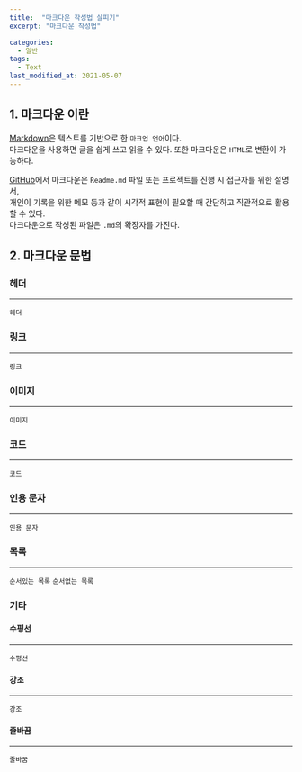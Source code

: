 ```yaml
---
title:  "마크다운 작성법 살피기"
excerpt: "마크다운 작성법"

categories:
  - 일반
tags:
  - Text
last_modified_at: 2021-05-07
---
```


## 1. 마크다운 이란
[Markdown](https://whatismarkdown.com)은 텍스트를 기반으로 한 `마크업 언어`이다.   
마크다운을 사용하면 글을 쉽게 쓰고 읽을 수 있다. 또한 마크다운은 `HTML`로 변환이 가능하다.   

[GitHub](https://github.com)에서 마크다운은 `Readme.md` 파일 또는 프로젝트를 진행 시 접근자를 위한 설명서,   
개인이 기록을 위한 메모 등과 같이 시각적 표현이 필요할 때 간단하고 직관적으로 활용 할 수 있다.   
마크다운으로 작성된 파일은 `.md`의 확장자를 가진다.

## 2. 마크다운 문법
### 헤더
---
`헤더`
### 링크
---
`링크`
### 이미지
---
`이미지`
### 코드
---
`코드`
### 인용 문자
---
`인용 문자`
### 목록
---
`순서있는 목록`
`순서없는 목록`

### 기타
#### 수평선
---
`수평선`
#### 강조
---
`강조`
#### 줄바꿈
---
`줄바꿈`